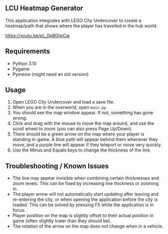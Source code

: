 ## LCU Heatmap Generator
This application integrates with LEGO City Undercover to create a heatmap/path that shows where the player has travelled in the hub world.

https://youtu.be/pL_0p8GlwCw

## Requirements

 - Python 3.10
 - Pygame
 - Pymeow (might need an old version)

## Usage

 1. Open LEGO City Undercover and load a save file.
 2. When you are in the overworld, open `main.py`
 3. You should see the map window appear. If not, something has gone wrong.
 4. Click and drag with the mouse to move the map around, and use the scroll wheel to zoom (you can also press Page Up/Down).
 5. There should be a green arrow on the map where your player is standing in-game. A blue path will appear behind them whenever they move, and a purple line will appear if they teleport or move very quickly.
 6. Use the Minus and Equals keys to change the thickness of the line.

## Troubleshooting / Known Issues

 - The line may appear invisible when combining certain thicknesses and zoom levels. This can be fixed by increasing line thickness or zooming in.
 - The player arrow will not automatically start updating after leaving and re-entering the city, or when opening the application before the city is loaded. This can be solved by pressing F5 while the application is in focus.
 - Player position on the map is slightly offset to their actual position in game (often slightly lower than they should be).
 - The rotation of the arrow on the map does not change when in a vehicle.
